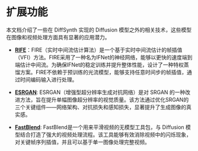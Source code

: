 # 扩展功能

本文档介绍了一些在 DiffSynth 实现的 Diffusion 模型之外的相关技术，这些模型在图像和视频处理方面具有显著的应用潜力。

- **[RIFE](https://github.com/hzwer/ECCV2022-RIFE)**：FIRE（实时中间流估计算法）是一个基于实时中间流估计的帧插值（VFI）方法。FIRE采用了一种名为IFNet的神经网络，能够以更快的速度端到端估计中间流。为确保IFNet的稳定训练并提升整体性能，设计了一种特权蒸馏方案。FIRE不依赖于预训练的光流模型，能够支持任意时间步的帧插值，通过时间编码输入进行处理。

- **[ESRGAN](https://github.com/xinntao/ESRGAN)**: ESRGAN（增强型超分辨率生成对抗网络）是对 SRGAN 的一种改进方法，旨在提升单幅图像超分辨率的视觉质量。该方法通过优化SRGAN的三个关键组件——网络架构、对抗损失和感知损失，显著提升了生成图像的真实感。

- **[FastBlend](https://arxiv.org/abs/2311.09265)**: FastBlend是一个用来平滑视频的无模型工具包，与 Diffusion 模型结合打造了强大的视频处理流程。该工具能够有效消除视频中的闪烁现象，对关键帧序列插值，并且可以基于单一图像处理完整视频。


